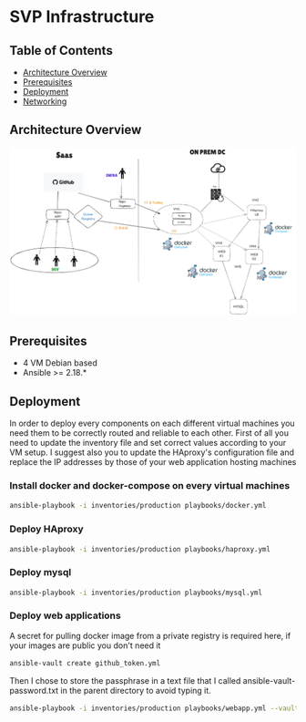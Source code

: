 # SVP Infrastructure

## Table of Contents

- [Architecture Overview](#architecture-overview)
- [Prerequisites](#prerequisites)
- [Deployment](#deployment)
- [Networking](#networking)

## Architecture Overview
![Diagrams production](./documentation/schema.png)

## Prerequisites

- 4 VM Debian based
- Ansible >= 2.18.*

## Deployment

In order to deploy every components on each different virtual machines you need them to be correctly routed and reliable to each other.
First of all you need to update the inventory file and set correct values according to your VM setup. I suggest also you to update the HAproxy's configuration file and replace the IP addresses by those of your web application hosting machines


### Install docker and docker-compose on every virtual machines

```bash
ansible-playbook -i inventories/production playbooks/docker.yml
```

### Deploy HAproxy
```bash
ansible-playbook -i inventories/production playbooks/haproxy.yml
```

### Deploy mysql
```bash
ansible-playbook -i inventories/production playbooks/mysql.yml
```

### Deploy web applications

A secret for pulling docker image from a private registry is required here, if your images are public you don't need it
```bash
ansible-vault create github_token.yml
```

Then I chose to store the passphrase in a text file that I called ansible-vault-password.txt in the parent directory to avoid typing it.

```bash
ansible-playbook -i inventories/production playbooks/webapp.yml --vault-password-file=../ansible-vault-password.txt
```
